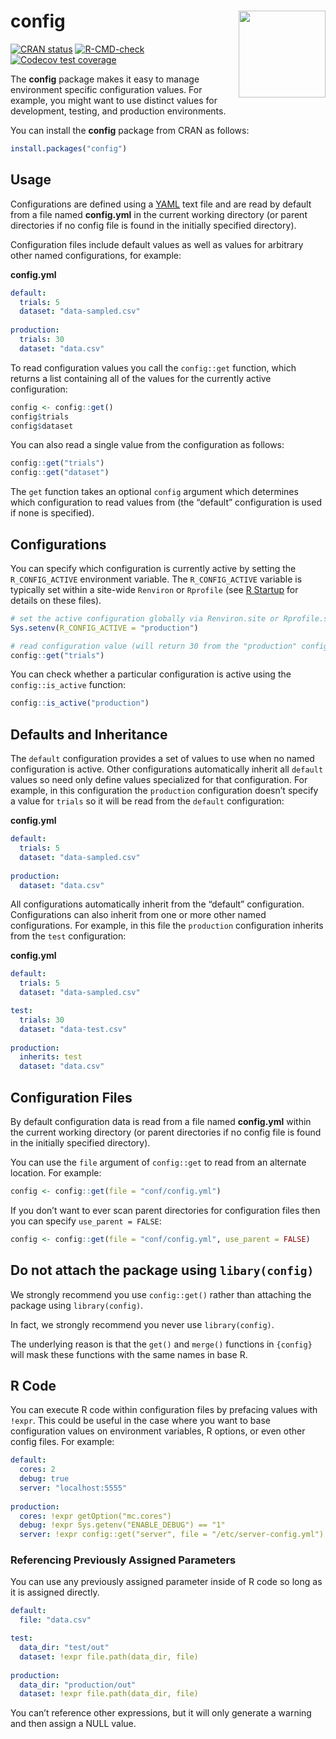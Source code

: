 
<!-- README.md is generated from README.Rmd. Please edit that file -->

# config <img src='man/figures/logo.svg' align="right" height="139" />

<!-- badges: start -->

[![CRAN
status](https://www.r-pkg.org/badges/version/config)](https://CRAN.R-project.org/package=config)
[![R-CMD-check](https://github.com/rstudio/config/workflows/R-CMD-check/badge.svg)](https://github.com/rstudio/config/actions)
[![Codecov test
coverage](https://codecov.io/gh/rstudio/config/branch/main/graph/badge.svg)](https://app.codecov.io/gh/rstudio/config?branch=main)
<!-- badges: end -->

The **config** package makes it easy to manage environment specific
configuration values. For example, you might want to use distinct values
for development, testing, and production environments.

You can install the **config** package from CRAN as follows:

``` r
install.packages("config")
```

## Usage

Configurations are defined using a [YAML](https://yaml.org/about.html)
text file and are read by default from a file named **config.yml** in
the current working directory (or parent directories if no config file
is found in the initially specified directory).

Configuration files include default values as well as values for
arbitrary other named configurations, for example:

**config.yml**

``` yaml
default:
  trials: 5
  dataset: "data-sampled.csv"
  
production:
  trials: 30
  dataset: "data.csv"
```

To read configuration values you call the `config::get` function, which
returns a list containing all of the values for the currently active
configuration:

``` r
config <- config::get()
config$trials
config$dataset
```

You can also read a single value from the configuration as follows:

``` r
config::get("trials")
config::get("dataset")
```

The `get` function takes an optional `config` argument which determines
which configuration to read values from (the “default” configuration is
used if none is specified).

## Configurations

You can specify which configuration is currently active by setting the
`R_CONFIG_ACTIVE` environment variable. The `R_CONFIG_ACTIVE` variable
is typically set within a site-wide `Renviron` or `Rprofile` (see [R
Startup](https://stat.ethz.ch/R-manual/R-devel/library/base/html/Startup.html)
for details on these files).

``` r
# set the active configuration globally via Renviron.site or Rprofile.site
Sys.setenv(R_CONFIG_ACTIVE = "production")

# read configuration value (will return 30 from the "production" config)
config::get("trials")
```

You can check whether a particular configuration is active using the
`config::is_active` function:

``` r
config::is_active("production")
```

## Defaults and Inheritance

The `default` configuration provides a set of values to use when no
named configuration is active. Other configurations automatically
inherit all `default` values so need only define values specialized for
that configuration. For example, in this configuration the `production`
configuration doesn’t specify a value for `trials` so it will be read
from the `default` configuration:

**config.yml**

``` yaml
default:
  trials: 5
  dataset: "data-sampled.csv"
  
production:
  dataset: "data.csv"
```

All configurations automatically inherit from the “default”
configuration. Configurations can also inherit from one or more other
named configurations. For example, in this file the `production`
configuration inherits from the `test` configuration:

**config.yml**

``` yaml
default:
  trials: 5
  dataset: "data-sampled.csv"

test:
  trials: 30
  dataset: "data-test.csv"
  
production:
  inherits: test
  dataset: "data.csv"
```

## Configuration Files

By default configuration data is read from a file named **config.yml**
within the current working directory (or parent directories if no config
file is found in the initially specified directory).

You can use the `file` argument of `config::get` to read from an
alternate location. For example:

``` r
config <- config::get(file = "conf/config.yml")
```

If you don’t want to ever scan parent directories for configuration
files then you can specify `use_parent = FALSE`:

``` r
config <- config::get(file = "conf/config.yml", use_parent = FALSE)
```

## Do not attach the package using `libary(config)`

We strongly recommend you use `config::get()` rather than attaching the
package using `library(config)`.

In fact, we strongly recommend you never use `library(config)`.

The underlying reason is that the `get()` and `merge()` functions in
`{config}` will mask these functions with the same names in base R.

## R Code

You can execute R code within configuration files by prefacing values
with `!expr`. This could be useful in the case where you want to base
configuration values on environment variables, R options, or even other
config files. For example:

``` yaml
default:
  cores: 2
  debug: true
  server: "localhost:5555"
   
production:
  cores: !expr getOption("mc.cores")
  debug: !expr Sys.getenv("ENABLE_DEBUG") == "1"
  server: !expr config::get("server", file = "/etc/server-config.yml")
```

### Referencing Previously Assigned Parameters

You can use any previously assigned parameter inside of R code so long
as it is assigned directly.

``` yaml
default:
  file: "data.csv"

test:
  data_dir: "test/out"
  dataset: !expr file.path(data_dir, file)
  
production:
  data_dir: "production/out"
  dataset: !expr file.path(data_dir, file)
```

You can’t reference other expressions, but it will only generate a
warning and then assign a NULL value.
